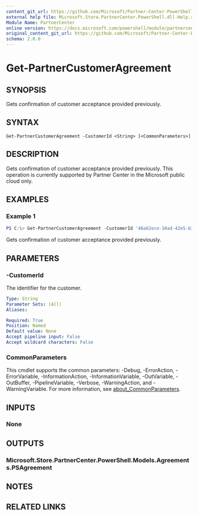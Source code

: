 ```yaml
---
content_git_url: https://github.com/Microsoft/Partner-Center-PowerShell/blob/master/docs/help/Get-PartnerCustomerAgreement.md
external help file: Microsoft.Store.PartnerCenter.PowerShell.dll-Help.xml
Module Name: PartnerCenter
online version: https://docs.microsoft.com/powershell/module/partnercenter/Get-PartnerCustomerAgreement
original_content_git_url: https://github.com/Microsoft/Partner-Center-PowerShell/blob/master/docs/help/Get-PartnerCustomerAgreement.md
schema: 2.0.0
---
```


# Get-PartnerCustomerAgreement

## SYNOPSIS
Gets confirmation of customer acceptance provided previously.

## SYNTAX

```
Get-PartnerCustomerAgreement -CustomerId <String> [<CommonParameters>]
```

## DESCRIPTION
Gets confirmation of customer acceptance provided previously. This operation is currently supported by Partner Center in the Microsoft public cloud only.

## EXAMPLES

### Example 1
```powershell
PS C:\> Get-PartnerCustomerAgreement -CustomerId '46a62ece-10ad-42e5-b3f1-b2ed53e6fc08'
```

Gets confirmation of customer acceptance provided previously.

## PARAMETERS

### -CustomerId
The identifier for the customer.

```yaml
Type: String
Parameter Sets: (All)
Aliases:

Required: True
Position: Named
Default value: None
Accept pipeline input: False
Accept wildcard characters: False
```

### CommonParameters
This cmdlet supports the common parameters: -Debug, -ErrorAction, -ErrorVariable, -InformationAction, -InformationVariable, -OutVariable, -OutBuffer, -PipelineVariable, -Verbose, -WarningAction, and -WarningVariable. For more information, see [about_CommonParameters](http://go.microsoft.com/fwlink/?LinkID=113216).

## INPUTS

### None

## OUTPUTS

### Microsoft.Store.PartnerCenter.PowerShell.Models.Agreements.PSAgreement

## NOTES

## RELATED LINKS
